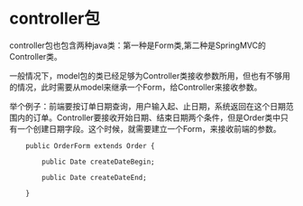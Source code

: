 # controller包

controller包也包含两种java类：第一种是Form类,第二种是SpringMVC的Controller类。

一般情况下，model包的类已经足够为Controller类接收参数所用，但也有不够用的情况，此时需要从model来继承一个Form，给Controller来接收参数。

举个例子：前端要按订单日期查询，用户输入起、止日期，系统返回在这个日期范围内的订单。Controller要接收开始日期、结束日期两个条件，但是Order类中只有一个创建日期字段。这个时候，就需要建立一个Form，来接收前端的参数。

```
    public OrderForm extends Order {
    
        public Date createDateBegin;
        
        public Date createDateEnd;
    
    }
```

